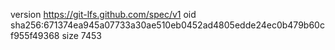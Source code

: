 version https://git-lfs.github.com/spec/v1
oid sha256:671374ea945a07733a30ae510eb0452ad4805edde24ec0b479b60cf955f49368
size 7453
